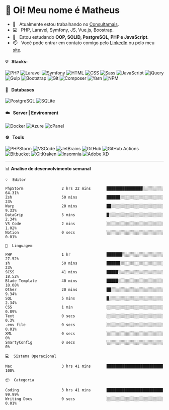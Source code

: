 # 👋 Oi! Meu nome é Matheus

- 🔭 &nbsp; Atualmente estou trabalhando no [Consultamais](https://consultamais.com.br/).
- 💻 &nbsp; PHP, Laravel, Symfony, JS, Vue.js, Boostrap.
- 🌱 &nbsp; Estou estudando **OOP, SOLID, PostgreSQL, PHP e JavaScript**.
- 📫 &nbsp; Você pode entrar em contato comigo pelo [LinkedIn](https://www.linkedin.com/in/matheuscamargoxavier/) ou pelo meu [site](https://matheuscamargo.co).

#### 💡 &nbsp; Stacks:
![PHP](https://img.shields.io/badge/-PHP-777BB4?&logo=php&logoColor=FFFFFF)
![Laravel](https://img.shields.io/badge/-Laravel-FF2D20?&logo=laravel&logoColor=FFFFFF)
![Symfony](https://img.shields.io/badge/-Symfony-000000?&logo=symfony&logoColor=FFFFFF)
![HTML](https://img.shields.io/badge/-HTML-E34F26?&logo=html5&logoColor=FFFFFF)
![CSS](https://img.shields.io/badge/-CSS-1572B6?&logo=css3&logoColor=FFFFFF)
![Sass](https://img.shields.io/badge/-Sass-CC6699?&logo=sass&logoColor=FFFFFF)
![JavaScript](https://img.shields.io/badge/-JavaScript-F7DF1E?&logo=javascript&logoColor=FFFFFF)
![jQuery](https://img.shields.io/badge/-jQuery-0769AD?&logo=jquery&logoColor=FFFFFF)
![Gulp](https://img.shields.io/badge/-Gulp-CF4647?&logo=gulp&logoColor=FFFFFF)
![Bootstrap](https://img.shields.io/badge/-Bootstrap-7952B3?&logo=bootstrap&logoColor=FFFFFF)
![Git](https://img.shields.io/badge/-Git-F05032?&logo=git&logoColor=FFFFFF)
![Composer](https://img.shields.io/badge/-Composer-885630?&logo=composer&logoColor=FFFFFF)
![Yarn](https://img.shields.io/badge/-Yarn-2C8EBB?&logo=yarn&logoColor=FFFFFF)
![NPM](https://img.shields.io/badge/-npm-CB3837?&logo=npm&logoColor=FFFFFF)

#### 💾 &nbsp; Databases
![PostgreSQL](https://img.shields.io/badge/-PostgreSQL-336791?&logo=PostgreSQL&logoColor=FFFFFF)
![SQLite](https://img.shields.io/badge/-SQLite-003B57?&logo=SQLite&logoColor=FFFFFF)

#### ☁️ &nbsp; Server | Environment
![Docker](https://img.shields.io/badge/-Docker-2496ED?&logo=docker&logoColor=FFFFFF)
![Azure](https://img.shields.io/badge/-Azure-0089D6?&logo=microsoft%20azure&logoColor=FFFFFF)
![cPanel](https://img.shields.io/badge/-cPanel-FF6C2C?&logo=cpanel&logoColor=FFFFFF)

#### ⚙️ &nbsp; Tools
![PHPStorm](https://img.shields.io/badge/-PHPStorm-000000?&logo=PHPStorm&logoColor=FFFFFF)
![VSCode](https://img.shields.io/badge/-VSCode-007ACC?&logo=Visual%20Studio%20Code&logoColor=FFFFFF) 
![JetBrains](https://img.shields.io/badge/-JetBrains-000000?&logo=jetbrains&logoColor=FFFFFF) 
![GitHub](https://img.shields.io/badge/-GitHub-181717?&logo=github&logoColor=FFFFFF) 
![GitHub Actions](https://img.shields.io/badge/-GitHub%20Actions-181717?&logo=GitHub%20Actions&logoColor=FFFFFF) 
![Bitbucket](https://img.shields.io/badge/-Bitbucket-0052CC?&logo=bitbucket&logoColor=FFFFFF)
![GitKraken](https://img.shields.io/badge/-GitKraken-179287?&logo=GitKraken&logoColor=FFFFFF)
![Insomnia](https://img.shields.io/badge/-Insomnia-5849BE?&logo=Insomnia&logoColor=FFFFFF)
![Adobe XD](https://img.shields.io/badge/-Adobe%20XD-FF61F6?&logo=adobe%20xd&logoColor=FFFFFF) 
_______

📊  **Analise de desenvolvimento semanal**
```text
💡  Editor

PhpStorm                 2 hrs 22 mins       ████████████████░░░░░░░░░     64.31%
Zsh                      50 mins             ██████░░░░░░░░░░░░░░░░░░░        23%
Warp                     20 mins             ██░░░░░░░░░░░░░░░░░░░░░░░      9.33%
DataGrip                 5 mins              █░░░░░░░░░░░░░░░░░░░░░░░░      2.34%
VS Code                  2 mins              ░░░░░░░░░░░░░░░░░░░░░░░░░      1.02%
Notion                   0 secs              ░░░░░░░░░░░░░░░░░░░░░░░░░      0.01%
```
```text
💬  Linguagem

PHP                      1 hr                ███████░░░░░░░░░░░░░░░░░░     27.52%
sh                       50 mins             ██████░░░░░░░░░░░░░░░░░░░        23%
SCSS                     41 mins             █████░░░░░░░░░░░░░░░░░░░░     18.52%
Blade Template           40 mins             █████░░░░░░░░░░░░░░░░░░░░     18.08%
Other                    20 mins             ██░░░░░░░░░░░░░░░░░░░░░░░      9.34%
SQL                      5 mins              █░░░░░░░░░░░░░░░░░░░░░░░░      2.34%
CSS                      1 min               ░░░░░░░░░░░░░░░░░░░░░░░░░      0.89%
Text                     0 secs              ░░░░░░░░░░░░░░░░░░░░░░░░░       0.3%
.env file                0 secs              ░░░░░░░░░░░░░░░░░░░░░░░░░      0.01%
XML                      0 secs              ░░░░░░░░░░░░░░░░░░░░░░░░░         0%
SmartyConfig             0 secs              ░░░░░░░░░░░░░░░░░░░░░░░░░         0%
```
```text
💻  Sistema Operacional

Mac                      3 hrs 41 mins       █████████████████████████       100%
```
```text
📦  Categoria

Coding                   3 hrs 41 mins       █████████████████████████     99.99%
Writing Docs             0 secs              ░░░░░░░░░░░░░░░░░░░░░░░░░      0.01%
```
